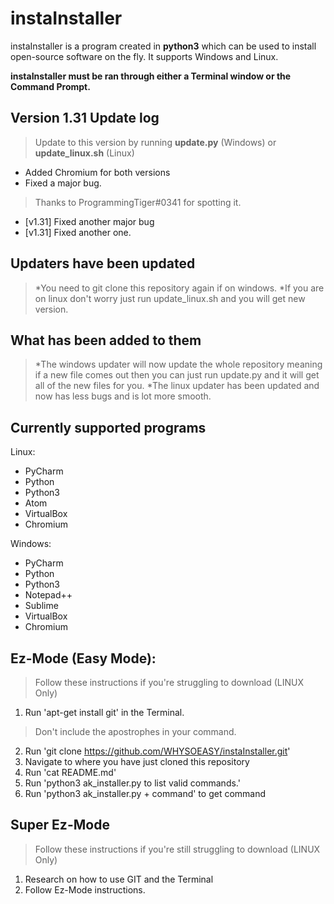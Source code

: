 # instaInstaller
instaInstaller is a program created in **python3** which can be used to install open-source software on the fly. It supports Windows and Linux.

**instaInstaller must be ran through either a Terminal window or the Command Prompt.**

## Version 1.31 Update log
> Update to this version by running **update.py** (Windows) or **update_linux.sh** (Linux)
- Added Chromium for both versions
- Fixed a major bug.
> Thanks to ProgrammingTiger\#0341 for spotting it.
- [v1.31] Fixed another major bug
- [v1.31] Fixed another one.
## Updaters have been updated
> *You need to git clone this repository again if on windows.
> *If you are on linux don't worry just run update_linux.sh and you will get new version.
## What has been added to them
> *The windows updater will now update the whole repository meaning if a new file comes out then you can just run update.py and it will get all of the new files for you.
> *The linux updater has been updated and now has less bugs and is lot more smooth.

## Currently supported programs
Linux:
* PyCharm
* Python
* Python3
* Atom
* VirtualBox
* Chromium

Windows:
* PyCharm
* Python
* Python3
* Notepad++
* Sublime
* VirtualBox
* Chromium

## Ez-Mode (Easy Mode):
> Follow these instructions if you're struggling to download (LINUX Only)
1. Run 'apt-get install git' in the Terminal.
> Don't include the apostrophes in your command.
2. Run 'git clone https://github.com/WHYSOEASY/instaInstaller.git'
3. Navigate to where you have just cloned this repository
4. Run 'cat README.md'
5. Run 'python3 ak_installer.py to list valid commands.'
6. Run 'python3 ak_installer.py + command' to get command

## Super Ez-Mode
> Follow these instructions if you're still struggling to download (LINUX Only)
1. Research on how to use GIT and the Terminal
2. Follow Ez-Mode instructions.
